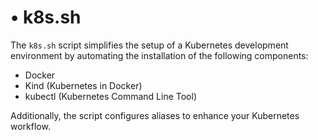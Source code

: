 # • k8s.sh


The `k8s.sh` script simplifies the setup of a Kubernetes development environment by automating the installation of the following components:

- Docker
- Kind (Kubernetes in Docker)
- kubectl (Kubernetes Command Line Tool)

Additionally, the script configures aliases to enhance your Kubernetes workflow.